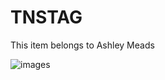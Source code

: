 # TNSTAG
This item belongs to Ashley Meads

![images](https://github.com/user-attachments/assets/468cf682-3789-46ac-a57c-44d9d4685019)
